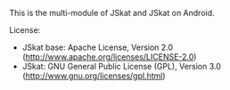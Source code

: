 This is the multi-module of JSkat and JSkat on Android.

License: 
* JSkat base: Apache License, Version 2.0 (http://www.apache.org/licenses/LICENSE-2.0) 
* JSkat: GNU General Public License (GPL), Version 3.0 (http://www.gnu.org/licenses/gpl.html)